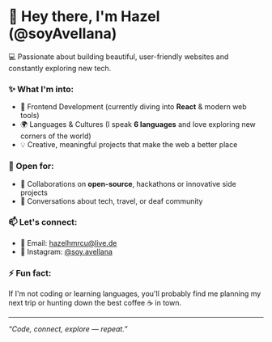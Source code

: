 # 👋 Hey there, I'm Hazel (@soyAvellana)

💻 Passionate about building beautiful, user-friendly websites and constantly exploring new tech.

### ✨ What I'm into:
- 🎨 Frontend Development (currently diving into **React** & modern web tools)
- 🌍 Languages & Cultures (I speak **6 languages** and love exploring new corners of the world)
- 💡 Creative, meaningful projects that make the web a better place

### 🤝 Open for:
- 🚀 Collaborations on **open-source**, hackathons or innovative side projects
- 💬 Conversations about tech, travel, or deaf community 

### 📫 Let's connect:
- 📧 Email: [hazelhmrcu@live.de](mailto:hazelhmrcu@live.de)
- 📸 Instagram: [@soy.avellana](https://www.instagram.com/soy.avellana)

### ⚡ Fun fact:
If I'm not coding or learning languages, you'll probably find me planning my next trip or hunting down the best coffee ☕ in town.

---

_“Code, connect, explore — repeat.”_
